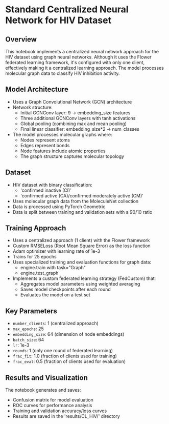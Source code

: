 # Standard Centralized Neural Network for HIV Dataset

## Overview
This notebook implements a centralized neural network approach for the HIV dataset using graph neural networks. Although it uses the Flower federated learning framework, it's configured with only one client, effectively making it a centralized learning approach. The model processes molecular graph data to classify HIV inhibition activity.

## Model Architecture
- Uses a Graph Convolutional Network (GCN) architecture
- Network structure:
  - Initial GCNConv layer: 9 → embedding_size features
  - Three additional GCNConv layers with tanh activations
  - Global pooling (combining max and mean pooling)
  - Final linear classifier: embedding_size*2 → num_classes
- The model processes molecular graphs where:
  - Nodes represent atoms
  - Edges represent bonds
  - Node features include atomic properties
  - The graph structure captures molecular topology

## Dataset
- HIV dataset with binary classification:
  - 'confirmed inactive (CI)'
  - 'confirmed active (CA)/confirmed moderately active (CM)'
- Uses molecular graph data from the MoleculeNet collection
- Data is processed using PyTorch Geometric
- Data is split between training and validation sets with a 90/10 ratio

## Training Approach
- Uses a centralized approach (1 client) with the Flower framework
- Custom RMSELoss (Root Mean Square Error) as the loss function
- Adam optimizer with learning rate of 1e-3
- Trains for 25 epochs
- Uses specialized training and evaluation functions for graph data:
  - engine.train with task="Graph"
  - engine.test_graph
- Implements a custom federated learning strategy (FedCustom) that:
  - Aggregates model parameters using weighted averaging
  - Saves model checkpoints after each round
  - Evaluates the model on a test set

## Key Parameters
- `number_clients`: 1 (centralized approach)
- `max_epochs`: 25
- `embedding_size`: 64 (dimension of node embeddings)
- `batch_size`: 64
- `lr`: 1e-3
- `rounds`: 1 (only one round of federated learning)
- `frac_fit`: 1.0 (fraction of clients used for training)
- `frac_eval`: 0.5 (fraction of clients used for evaluation)

## Results and Visualization
The notebook generates and saves:
- Confusion matrix for model evaluation
- ROC curves for performance analysis
- Training and validation accuracy/loss curves
- Results are saved in the 'results/CL_HIV/' directory